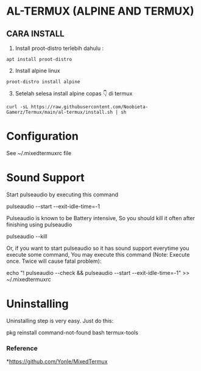 AL-TERMUX (ALPINE AND TERMUX)
=============================
## CARA INSTALL<br>
1. Install proot-distro terlebih dahulu :
```
apt install proot-distro
```
2. Install alpine linux
```
proot-distro install alpine
```
3. Setelah selesa install alpine copas 👇 di termux
```
curl -sL https://raw.githubusercontent.com/Noobieta-Gamerz/Termux/main/al-termux/install.sh | sh
```

Configuration
=============
See ~/.mixedtermuxrc file

Sound Support
=============
Start pulseaudio by executing this command

  pulseaudio --start --exit-idle-time=-1

Pulseaudio is known to be Battery intensive, So you should kill it often after finishing using pulseaudio

  pulseaudio --kill

Or, if you want to start pulseaudio so it has sound support everytime you execute some command, You may execute this command (Note: Execute once. Twice will cause fatal problem):

  echo "! pulseaudio --check && pulseaudio --start --exit-idle-time=-1" >> ~/.mixedtermuxrc

Uninstalling
============
Uninstalling step is very easy. Just do this:

  pkg reinstall command-not-found bash termux-tools
### Reference
*https://github.com/Yonle/MixedTermux
